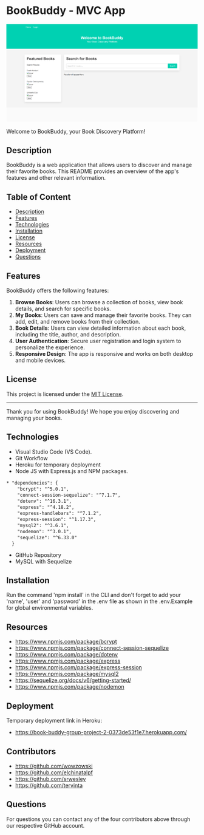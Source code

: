 # BookBuddy - MVC App
!['Screenshot of Book Buddy Group Project 2'](./images/book-buddy-screenshot.png)

Welcome to BookBuddy, your Book Discovery Platform!

## Description

BookBuddy is a web application that allows users to discover and manage their favorite books. This README provides an overview of the app's features and other relevant information.

## Table of Content
  * [Description](#description)
  * [Features](#features)
  * [Technologies](#Technologies)
  * [Installation](#installation)
  * [License](#license)
  * [Resources](#Resources)
  * [Deployment](#deployment)
  * [Questions](#questions)

## Features

BookBuddy offers the following features:

1. **Browse Books**: Users can browse a collection of books, view book details, and search for specific books.
2. **My Books**: Users can save and manage their favorite books. They can add, edit, and remove books from their collection.
3. **Book Details**: Users can view detailed information about each book, including the title, author, and description.
4. **User Authentication**: Secure user registration and login system to personalize the experience.
5. **Responsive Design**: The app is responsive and works on both desktop and mobile devices.

## License

This project is licensed under the [MIT License](LICENSE).

---

Thank you for using BookBuddy! We hope you enjoy discovering and managing your books.

## Technologies
* Visual Studio Code (VS Code).
* Git Workflow
* Heroku for temporary deployment
* Node JS with Express.js and NPM packages.
```
* "dependencies": {
    "bcrypt": "^5.0.1",
    "connect-session-sequelize": "^7.1.7",
    "dotenv": "^16.3.1",
    "express": "^4.18.2",
    "express-handlebars": "^7.1.2",
    "express-session": "^1.17.3",
    "mysql2": "^3.6.1",
    "nodemon": "^3.0.1",
    "sequelize": "^6.33.0"
  }
```
* GitHub Repository
* MySQL with Sequelize

## Installation
Run the command 'npm install' in the CLI and don't forget to add your 'name', 'user' and 'password' in the .env file as shown in the .env.Example for global environmental variables.

## Resources
* https://www.npmjs.com/package/bcrypt
* https://www.npmjs.com/package/connect-session-sequelize
* https://www.npmjs.com/package/dotenv
* https://www.npmjs.com/package/express
* https://www.npmjs.com/package/express-session
* https://www.npmjs.com/package/mysql2
* https://sequelize.org/docs/v6/getting-started/
* https://www.npmjs.com/package/nodemon


## Deployment
Temporary deployment link in Heroku:
* https://book-buddy-group-project-2-0373de53f1e7.herokuapp.com/

## Contributors
* https://github.com/wowzowski
* https://github.com/elchinatalpf
* https://github.com/srwesley
* https://github.com/tervinta

## Questions
For questions you can contact any of the four contributors above through our respective GitHub account.